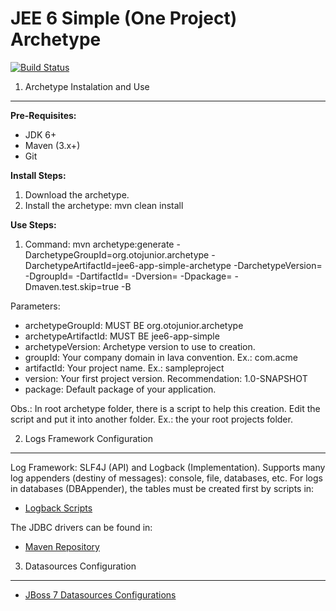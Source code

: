 <!-- 
   Copyright 2013 Oto Soares Coelho Junior

   Licensed under the Apache License, Version 2.0 (the "License");
   you may not use this file except in compliance with the License.
   You may obtain a copy of the License at

       http://www.apache.org/licenses/LICENSE-2.0

   Unless required by applicable law or agreed to in writing, software
   distributed under the License is distributed on an "AS IS" BASIS,
   WITHOUT WARRANTIES OR CONDITIONS OF ANY KIND, either express or implied.
   See the License for the specific language governing permissions and
   limitations under the License.
 -->
JEE 6 Simple (One Project) Archetype
====================================

[![Build Status](https://travis-ci.org/otojunior/jee6-app-simple-archetype.svg?branch=master)](https://travis-ci.org/otojunior/jee6-app-simple-archetype)

1. Archetype Instalation and Use
--------------------------------

**Pre-Requisites:**

- JDK 6+
- Maven (3.x+)
- Git

**Install Steps:**

1. Download the archetype.
2. Install the archetype: mvn clean install

**Use Steps:**

1. Command: mvn archetype:generate -DarchetypeGroupId=org.otojunior.archetype -DarchetypeArtifactId=jee6-app-simple-archetype -DarchetypeVersion=<archetype version>  -DgroupId=<your company domain> -DartifactId=<your project> -Dversion=<your project verson> -Dpackage=<your project package> -Dmaven.test.skip=true -B

Parameters:
* archetypeGroupId: MUST BE org.otojunior.archetype
* archetypeArtifactId: MUST BE jee6-app-simple
* archetypeVersion: Archetype version to use to creation.
* groupId: Your company domain in Iava convention. Ex.: com.acme
* artifactId: Your project name. Ex.: sampleproject
* version: Your first project version. Recommendation: 1.0-SNAPSHOT
* package: Default package of your application.

Obs.: In root archetype folder, there is a script to help this creation. Edit the script and put it into another folder. Ex.: the your root projects folder.

2. Logs Framework Configuration
-------------------------------

Log Framework: SLF4J (API) and Logback (Implementation). Supports many log appenders (destiny of messages): console, file, databases, etc. For logs in databases (DBAppender), the tables must be created first by scripts in:
* [Logback Scripts](https://github.com/qos-ch/logback/tree/v_1.1.1/logback-classic/src/main/java/ch/qos/logback/classic/db/script)

The JDBC drivers can be found in:
* [Maven Repository](http://search.maven.org)

3. Datasources Configuration
----------------------------

* [JBoss 7 Datasources Configurations](http://www.ironjacamar.org/doc/userguide/1.0/en-US/html/ex_datasources.html)
